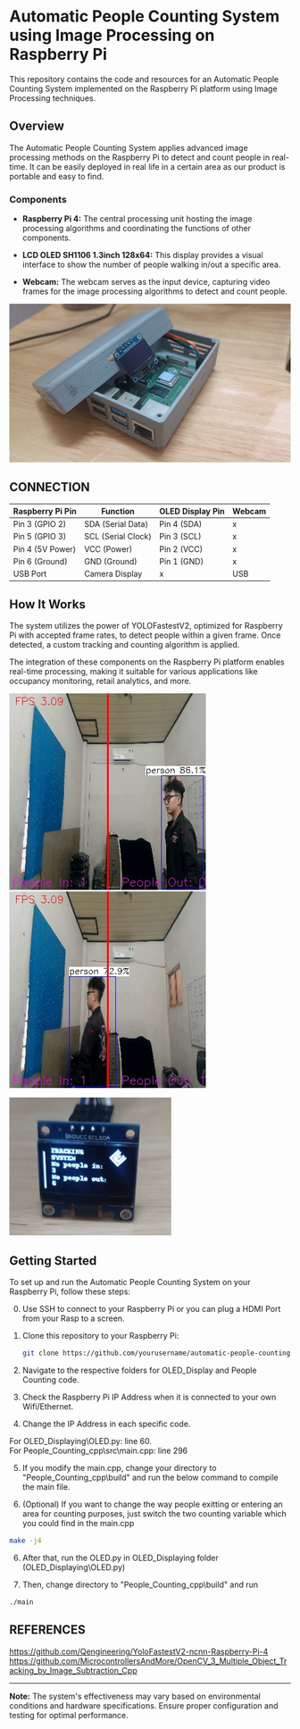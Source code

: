 # Automatic People Counting System using Image Processing on Raspberry Pi

This repository contains the code and resources for an Automatic People Counting System implemented on the Raspberry Pi platform using Image Processing techniques.

## Overview

The Automatic People Counting System applies advanced image processing methods on the Raspberry Pi to detect and count people in real-time. It can be easily deployed in real life in a certain area as our product is portable and easy to find.

### Components

- **Raspberry Pi 4:** The central processing unit hosting the image processing algorithms and coordinating the functions of other components.

- **LCD OLED SH1106 1.3inch 128x64:** This display provides a visual interface to show the number of people walking in/out a specific area.

- **Webcam:** The webcam serves as the input device, capturing video frames for the image processing algorithms to detect and count people.

![Raspberry Pi](images/raspberry_pi.jpg)

## CONNECTION

| Raspberry Pi Pin | Function     | OLED Display Pin | Webcam |
|------------------|--------------|------------------|--------|
| Pin 3 (GPIO 2)   | SDA (Serial Data) | Pin 4 (SDA) |    x   |
| Pin 5 (GPIO 3)   | SCL (Serial Clock) | Pin 3 (SCL) |   x   |
| Pin 4 (5V Power) | VCC (Power)  | Pin 2 (VCC)      |    x   |
| Pin 6 (Ground)   | GND (Ground) | Pin 1 (GND)      |    x   |
| USB Port         | Camera Display| x | USB

## How It Works

The system utilizes the power of YOLOFastestV2, optimized for Raspberry Pi with accepted frame rates, to detect people within a given frame. Once detected, a custom tracking and counting algorithm is applied.

The integration of these components on the Raspberry Pi platform enables real-time processing, making it suitable for various applications like occupancy monitoring, retail analytics, and more.

![Demo1](images/Demo1.jpg)
![Demo2](images/Demo2.jpg)


![OLED](images/OLED.png)

## Getting Started

To set up and run the Automatic People Counting System on your Raspberry Pi, follow these steps:

0. Use SSH to connect to your Raspberry Pi or you can plug a HDMI Port from your Rasp to a screen.
1. Clone this repository to your Raspberry Pi:

    ```bash
    git clone https://github.com/yourusername/automatic-people-counting.git
    ```

2. Navigate to the respective folders for OLED_Display and People Counting code.

3. Check the Raspberry Pi IP Address when it is connected to your own Wifi/Ethernet.

4. Change the IP Address in each specific code.

For OLED_Displaying\OLED.py: line 60.  
For People_Counting_cpp\src\main.cpp: line 296

5. If you modify the main.cpp, change your directory to "People_Counting_cpp\build" and run the below command to compile the main file.

6. (Optional) If you want to change the way people exitting or entering an area for counting purposes, just switch the two counting variable which you could find in the main.cpp
```bash 
make -j4
```

6. After that, run the OLED.py in OLED_Displaying folder (OLED_Displaying\OLED.py)

4. Then, change directory to "People_Counting_cpp\build" and run 
```bash 
./main
```

## REFERENCES
https://github.com/Qengineering/YoloFastestV2-ncnn-Raspberry-Pi-4  
https://github.com/MicrocontrollersAndMore/OpenCV_3_Multiple_Object_Tracking_by_Image_Subtraction_Cpp

---

**Note:** The system's effectiveness may vary based on environmental conditions and hardware specifications. Ensure proper configuration and testing for optimal performance.
